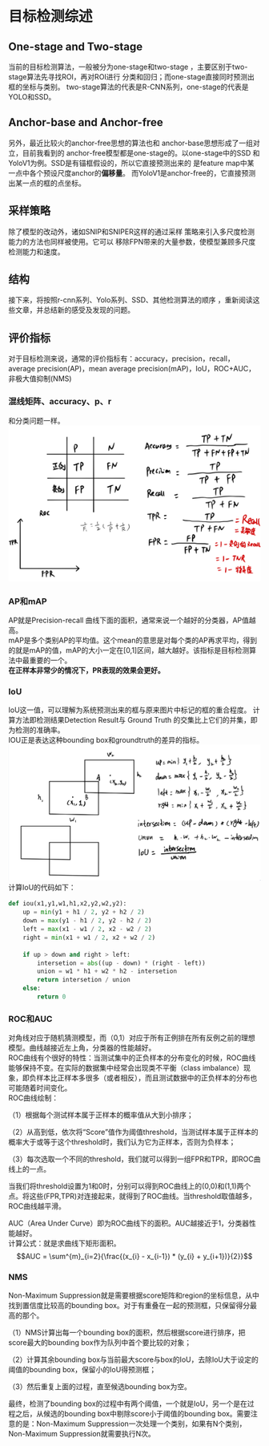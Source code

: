 # 目标检测综述
## One-stage and Two-stage
当前的目标检测算法，一般被分为one-stage和two-stage
，主要区别于two-stage算法先寻找ROI，再对ROI进行
分类和回归；而one-stage直接同时预测出框的坐标与类别。
two-stage算法的代表是R-CNN系列，one-stage的代表是YOLO和SSD。

## Anchor-base and Anchor-free
另外，最近比较火的anchor-free思想的算法也和
anchor-base思想形成了一组对立，目前我看到的
anchor-free模型都是one-stage的。以one-stage中的SSD
和YoloV1为例。SSD是有锚框假设的，所以它直接预测出来的
是feature map中某一点中各个预设尺度anchor的<b>偏移量</b>。
而YoloV1是anchor-free的，它直接预测出某一点的框的点坐标。

## 采样策略
除了模型的改动外，诸如SNIP和SNIPER这样的通过采样
策略来引入多尺度检测能力的方法也同样被使用。它可以
移除FPN带来的大量参数，使模型兼顾多尺度检测能力和速度。

## 结构
接下来，将按照r-cnn系列、Yolo系列、SSD、其他检测算法的顺序
，重新阅读这些文章，并总结新的感受及发现的问题。


## 评价指标
对于目标检测来说，通常的评价指标有：accuracy，precision，recall，average precision(AP)，mean average precision(mAP)，IoU，ROC+AUC，非极大值抑制(NMS)  
### 混线矩阵、accuracy、p、r
和分类问题一样。
![](https://github.com/Deep-Learning-Studyroom/offer/blob/master/pictures/criteria.jpg)  

### AP和mAP
AP就是Precision-recall 曲线下面的面积，通常来说一个越好的分类器，AP值越高。  
mAP是多个类别AP的平均值。这个mean的意思是对每个类的AP再求平均，得到的就是mAP的值，mAP的大小一定在[0,1]区间，越大越好。该指标是目标检测算法中最重要的一个。  
**在正样本非常少的情况下，PR表现的效果会更好。**
### IoU
IoU这一值，可以理解为系统预测出来的框与原来图片中标记的框的重合程度。 计算方法即检测结果Detection Result与 Ground Truth 的交集比上它们的并集，即为检测的准确率。  
IOU正是表达这种bounding box和groundtruth的差异的指标。   
![](https://github.com/Deep-Learning-Studyroom/offer/blob/master/pictures/iou.jpg) 
计算IoU的代码如下：  
```python
def iou(x1,y1,w1,h1,x2,y2,w2,y2):
    up = min(y1 + h1 / 2, y2 + h2 / 2)
    down = max(y1 - h1 / 2, y2 - h2 / 2)
    left = max(x1 - w1 / 2, x2 - w2 / 2)
    right = min(x1 + w1 / 2, x2 + w2 / 2)

    if up > down and right > left:
        intersetion = abs((up - down) * (right - left))
        union = w1 * h1 + w2 * h2 - intersetion
        return intersetion / union
    else:
        return 0
```

### ROC和AUC 
对角线对应于随机猜测模型，而（0,1）对应于所有正例排在所有反例之前的理想模型。曲线越接近左上角，分类器的性能越好。  
ROC曲线有个很好的特性：当测试集中的正负样本的分布变化的时候，ROC曲线能够保持不变。在实际的数据集中经常会出现类不平衡（class imbalance）现象，即负样本比正样本多很多（或者相反），而且测试数据中的正负样本的分布也可能随着时间变化。  
ROC曲线绘制：

（1）根据每个测试样本属于正样本的概率值从大到小排序；

（2）从高到低，依次将“Score”值作为阈值threshold，当测试样本属于正样本的概率大于或等于这个threshold时，我们认为它为正样本，否则为负样本；

（3）每次选取一个不同的threshold，我们就可以得到一组FPR和TPR，即ROC曲线上的一点。 

当我们将threshold设置为1和0时，分别可以得到ROC曲线上的(0,0)和(1,1)两个点。将这些(FPR,TPR)对连接起来，就得到了ROC曲线。当threshold取值越多，ROC曲线越平滑。

AUC（Area Under Curve）即为ROC曲线下的面积。AUC越接近于1，分类器性能越好。  
计算公式：就是求曲线下矩形面积。
$$AUC = \sum^{m}_{i=2}{\frac{(x_{i} - x_{i-1}) * (y_{i} + y_{i+1})}{2}}$$
### NMS
Non-Maximum Suppression就是需要根据score矩阵和region的坐标信息，从中找到置信度比较高的bounding box。对于有重叠在一起的预测框，只保留得分最高的那个。

（1）NMS计算出每一个bounding box的面积，然后根据score进行排序，把score最大的bounding box作为队列中首个要比较的对象；

（2）计算其余bounding box与当前最大score与box的IoU，去除IoU大于设定的阈值的bounding box，保留小的IoU得预测框；

（3）然后重复上面的过程，直至候选bounding box为空。

最终，检测了bounding box的过程中有两个阈值，一个就是IoU，另一个是在过程之后，从候选的bounding box中剔除score小于阈值的bounding box。需要注意的是：Non-Maximum Suppression一次处理一个类别，如果有N个类别，Non-Maximum Suppression就需要执行N次。  

